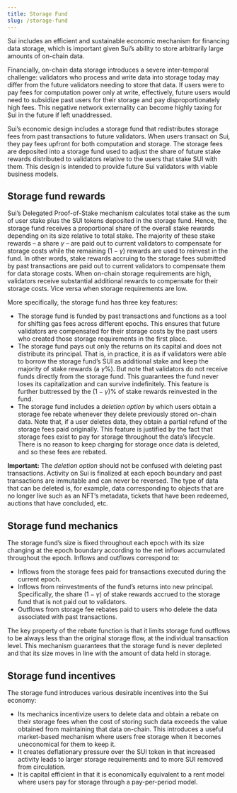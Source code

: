 ```yaml
---
title: Storage Fund
slug: /storage-fund
---
```


Sui includes an efficient and sustainable economic mechanism for financing data storage, which is important given Sui’s ability to store arbitrarily large amounts of on-chain data.

Financially, on-chain data storage introduces a severe inter-temporal challenge: validators who process and write data into storage today may differ from the future validators needing to store that data. If users were to pay fees for computation power only at write, effectively, future users would need to subsidize past users for their storage and pay disproportionately high fees. This negative network externality can become highly taxing for Sui in the future if left unaddressed.

Sui’s economic design includes a storage fund that redistributes storage fees from past transactions to future validators. When users transact on Sui, they pay fees upfront for both computation and storage. The storage fees are deposited into a storage fund used to adjust the share of future stake rewards distributed to validators relative to the users that stake SUI with them. This design is intended to provide future Sui validators with viable business models.

## Storage fund rewards

Sui’s Delegated Proof-of-Stake mechanism calculates total stake as the sum of user stake plus the SUI tokens deposited in the storage fund. Hence, the storage fund receives a proportional share of the overall stake rewards depending on its size relative to total stake. The majority of these stake rewards – a share $\gamma$ – are paid out to current validators to compensate for storage costs while the remaining $(1-\gamma)$ rewards are used to reinvest in the fund. In other words, stake rewards accruing to the storage fees submitted by past transactions are paid out to current validators to compensate them for data storage costs. When on-chain storage requirements are high, validators receive substantial additional rewards to compensate for their storage costs. Vice versa when storage requirements are low.

More specifically, the storage fund has three key features:

- The storage fund is funded by past transactions and functions as a tool for shifting gas fees across different epochs. This ensures that future validators are compensated for their storage costs by the past users who created those storage requirements in the first place.
- The storage fund pays out only the returns on its capital and does not distribute its principal. That is, in practice, it is as if validators were able to borrow the storage fund’s SUI as additional stake and keep the majority of stake rewards (a $\gamma$%). But note that validators do not receive funds directly from the storage fund. This guarantees the fund never loses its capitalization and can survive indefinitely. This feature is further buttressed by the $(1-\gamma)$% of stake rewards reinvested in the fund.
- The storage fund includes a _deletion option_ by which users obtain a storage fee rebate whenever they delete previously stored on-chain data. Note that, if a user deletes data, they obtain a partial refund of the storage fees paid originally. This feature is justified by the fact that storage fees exist to pay for storage throughout the data’s lifecycle. There is no reason to keep charging for storage once data is deleted, and so these fees are rebated.

**Important:** The _deletion option_ should not be confused with deleting past transactions. Activity on Sui is finalized at each epoch boundary and past transactions are immutable and can never be reversed. The type of data that can be deleted is, for example, data corresponding to objects that are no longer live such as an NFT’s metadata, tickets that have been redeemed, auctions that have concluded, etc.

## Storage fund mechanics

The storage fund’s size is fixed throughout each epoch with its size changing at the epoch boundary according to the net inflows accumulated throughout the epoch. Inflows and outflows correspond to:

- Inflows from the storage fees paid for transactions executed during the current epoch.
- Inflows from reinvestments of the fund’s returns into new principal. Specifically, the share $(1-\gamma)$ of stake rewards accrued to the storage fund that is not paid out to validators.
- Outflows from storage fee rebates paid to users who delete the data associated with past transactions.

The key property of the rebate function is that it limits storage fund outflows to be always less than the original storage flow, at the individual transaction level. This mechanism guarantees that the storage fund is never depleted and that its size moves in line with the amount of data held in storage.

## Storage fund incentives

The storage fund introduces various desirable incentives into the Sui economy:

- Its mechanics incentivize users to delete data and obtain a rebate on their storage fees when the cost of storing such data exceeds the value obtained from maintaining that data on-chain. This introduces a useful market-based mechanism where users free storage when it becomes uneconomical for them to keep it.
- It creates deflationary pressure over the SUI token in that increased activity leads to larger storage requirements and to more SUI removed from circulation.
- It is capital efficient in that it is economically equivalent to a rent model where users pay for storage through a pay-per-period model.

